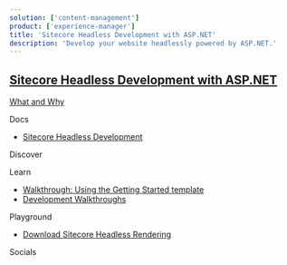 ```yaml
---
solution: ['content-management']
product: ['experience-manager']
title: 'Sitecore Headless Development with ASP.NET'
description: 'Develop your website headlessly powered by ASP.NET.'
---
```


## [Sitecore Headless Development with ASP.NET]()

[What and Why]()

Docs

- [Sitecore Headless Development](https://doc.sitecore.com/en/developers/101/developer-tools/sitecore-headless-development.html)

Discover

Learn

- [Walkthrough: Using the Getting Started template](https://doc.sitecore.com/en/developers/101/developer-tools/walkthrough--using-the-getting-started-template.html)
- [Development Walkthroughs](https://doc.sitecore.com/en/developers/101/developer-tools/development-walkthroughs.html)

Playground
- [Download Sitecore Headless Rendering](https://dev.sitecore.net/Downloads/Sitecore_Headless_Rendering.aspx)

Socials
